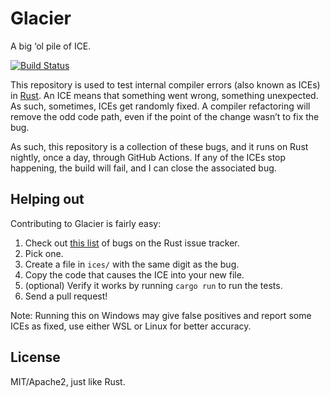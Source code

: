 # Glacier

A big ‘ol pile of ICE.

[![Build Status](https://github.com/rust-lang/glacier/workflows/Continuous%20Integration/badge.svg)](https://github.com/rust-lang/glacier/actions)

This repository is used to test internal compiler errors (also known as ICEs)
in [Rust]. An ICE means that something went wrong, something unexpected. As
such, sometimes, ICEs get randomly fixed. A compiler refactoring will remove
the odd code path, even if the point of the change wasn’t to fix the bug.

[Rust]: https://github.com/rust-lang/rust

As such, this repository is a collection of these bugs, and it runs on Rust
nightly, once a day, through GitHub Actions. If any of the ICEs stop happening, the build
will fail, and I can close the associated bug.

## Helping out

Contributing to Glacier is fairly easy:

1. Check out [this list][ices] of bugs on the Rust issue tracker.
2. Pick one.
3. Create a file in `ices/` with the same digit as the bug.
4. Copy the code that causes the ICE into your new file.
5. (optional) Verify it works by running `cargo run` to run the tests.
6. Send a pull request!

Note: Running this on Windows may give false positives and report some ICEs as fixed,
use either WSL or Linux for better accuracy.

[ices]: https://github.com/rust-lang/rust/issues?utf8=%E2%9C%93&q=is%3Aissue+is%3Aopen+label%3AI-ICE+-label%3Aglacier

## License

MIT/Apache2, just like Rust.
